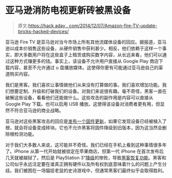 # 亚马逊消防电视更新砖被黑设备

> 原文:[https://hack aday . com/2014/12/07/Amazon-fire-TV-update-bricks-hacked-devices/](https://hackaday.com/2014/12/07/amazon-fire-tv-update-bricks-hacked-devices/)

亚马逊 Fire TV 是亚马逊对当今市场上所有其他流媒体设备的回应。据报道，亚马逊以成本价销售这些设备，从硬件销售中获利甚少。相反，他们依赖于这样一个事实，即大多数用户将在这些盒子上租赁或购买数字内容，从长远来看，他们可以通过这种方式赚更多的钱。事实上，该设备不允许用户直接从 Google Play 商店下载内容，甚至不允许通过 u 盘播放媒体。这使得你更有可能通过亚马逊自己的渠道购买内容。

我们是黑客。我们喜欢让事情做他们从来没有打算做的事。我们喜欢增加功能。我们想要定制、升级和打破我们的设备。对我们来说很有趣。毫不奇怪，黑客一直在破解这些设备，看看他们还能做什么。这些攻击的副作用是内容可以直接从 Google Play 下载。也可以启用 USB 播放。这使得该设备对消费者更有用，但显然不符合亚马逊的商业战略。

亚马逊对这些黑客攻击的回应是[发布一个固件更新](http://venturebeat.com/2014/12/05/amazon-starts-bricking-hacked-fire-tvs-in-latest-firmware-update/ "Amazon Fire TV Firmware Update")，如果它发现设备已经被植入了根，就会将设备变成砖块。它也不允许黑客将固件降级到旧版本，因为这当然会删除根检测功能。

对于我们大多数人来说，这可能并不奇怪。我们已经在手机上看到这种事情很多年了。iPhone 从第一代开始就被锁定在苹果商店，但第一代 iPhone 在首次发布后几天就被越狱了。然后是 PlayStation 3“[降级](http://www.hackaday.com/2010/03/31/sony-removes-ps3-linux-support-with-an-update-errrrr-downgrade/ "PS3 downgrade")的惨败，导致[黑客恢复功能](http://www.hackaday.com/2011/05/05/gitbrew-brings-otheros-back-to-the-ps3/ "Other OS Hacks")。黑客和公司似乎永远注定要在谁真正拥有硬件以及所有权到底意味着什么的问题上产生分歧。我们被困在一场猫捉老鼠的史诗游戏中，但通常黑客们最终似乎会取得胜利。